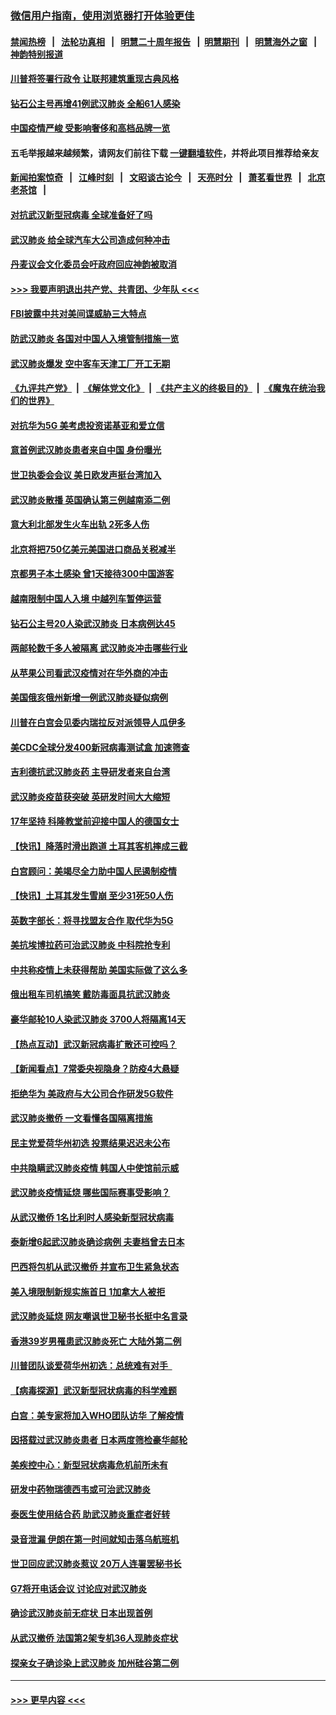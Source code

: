 ### [微信用户指南，使用浏览器打开体验更佳](https://github.com/gfw-breaker/banned-news1/blob/master/indexes/wechat-guide.md?t=0)
#### [禁闻热榜](热点新闻.md?t=0)  &nbsp;&nbsp;|&nbsp;&nbsp; [法轮功真相](https://github.com/gfw-breaker/truth/blob/master/README.md?t=0) &nbsp;&nbsp;|&nbsp;&nbsp; [明慧二十周年报告](https://github.com/gfw-breaker/mh-reports/blob/master/README.md?t=0) &nbsp;&nbsp;|&nbsp;&nbsp;[明慧期刊](https://github.com/gfw-breaker/mh-qikan) &nbsp;&nbsp;|&nbsp;&nbsp; [明慧海外之窗](https://github.com/gfw-breaker/mh-news/blob/master/README.md?t=0) &nbsp;&nbsp;|&nbsp;&nbsp; [神韵特别报道](https://github.com/gfw-breaker/mh-news/blob/master/shenyun.md?t=0)
#### [川普将签署行政令 让联邦建筑重现古典风格](../pages/nsc418/n11850654.md?t=02071344) 
#### [钻石公主号再增41例武汉肺炎 全船61人感染](../pages/nsc418/n11850401.md?t=02071344) 
#### [中国疫情严峻 受影响奢侈和高档品牌一览](../pages/nsc418/n11850319.md?t=02071344) 
#### 五毛举报越来越频繁，请网友们前往下载 [一键翻墙软件](https://github.com/gfw-breaker/ssr-accounts)，并将此项目推荐给亲友
#### [新闻拍案惊奇](https://github.com/gfw-breaker/banned-news1/blob/master/pages/link4.md) &nbsp;&nbsp;|&nbsp;&nbsp; [江峰时刻](https://github.com/gfw-breaker/banned-news1/blob/master/pages/link4.md) &nbsp;&nbsp;|&nbsp;&nbsp; [文昭谈古论今](https://github.com/gfw-breaker/banned-news1/blob/master/pages/link4.md) &nbsp;&nbsp;|&nbsp;&nbsp; [天亮时分](https://github.com/gfw-breaker/banned-news1/blob/master/pages/link4.md) &nbsp;&nbsp;|&nbsp;&nbsp; [萧茗看世界](https://github.com/gfw-breaker/banned-news1/blob/master/pages/link4.md) &nbsp;&nbsp;|&nbsp;&nbsp; [北京老茶馆](https://github.com/gfw-breaker/banned-news1/blob/master/pages/link4.md) &nbsp;&nbsp;|&nbsp;&nbsp; 
#### [对抗武汉新型冠病毒 全球准备好了吗](../pages/nsc418/n11850142.md?t=02071344) 
#### [武汉肺炎 给全球汽车大公司造成何种冲击](../pages/nsc418/n11850056.md?t=02071344) 
#### [丹麦议会文化委员会吁政府回应神韵被取消](../pages/nsc418/n11849312.md?t=02071344) 
#### [>>> 我要声明退出共产党、共青团、少年队 <<<](https://github.com/begood0513/goodnews/blob/master/quit/letter.md) 
#### [FBI披露中共对美间谍威胁三大特点](../pages/nsc418/n11849700.md?t=02071344) 
#### [防武汉肺炎 各国对中国人入境管制措施一览](../pages/nsc418/n11838726.md?t=02071344) 
#### [武汉肺炎爆发 空中客车天津工厂开工无期](../pages/nsc418/n11849634.md?t=02071344) 
#### [《九评共产党》](https://github.com/begood0513/9ping.md/blob/master/README.md) &nbsp;|&nbsp; [《解体党文化》](../../../../jtdwh.md/blob/master/README.md)  &nbsp;|&nbsp; [《共产主义的终极目的》](../../../../gczydzjmd.md/blob/master/README.md) &nbsp;|&nbsp; [《魔鬼在统治我们的世界》](../../../../mgztzwmdsj.md/blob/master/README.md) 
#### [对抗华为5G 美考虑投资诺基亚和爱立信](../pages/nsc418/n11849510.md?t=02071344) 
#### [意首例武汉肺炎患者来自中国 身份曝光](../pages/nsc418/n11849454.md?t=02071344) 
#### [世卫执委会会议 美日欧发声挺台湾加入](../pages/nsc418/n11849433.md?t=02071344) 
#### [武汉肺炎散播 英国确认第三例越南添二例](../pages/nsc418/n11849439.md?t=02071344) 
#### [意大利北部发生火车出轨 2死多人伤](../pages/nsc418/n11848999.md?t=02071344) 
#### [北京将把750亿美元美国进口商品关税减半](../pages/nsc418/n11848896.md?t=02071344) 
#### [京都男子本土感染 曾1天接待300中国游客](../pages/nsc418/n11848641.md?t=02071344) 
#### [越南限制中国人入境 中越列车暂停运营](../pages/nsc418/n11847844.md?t=02071344) 
#### [钻石公主号20人染武汉肺炎 日本病例达45](../pages/nsc418/n11847823.md?t=02071344) 
#### [两邮轮数千多人被隔离 武汉肺炎冲击哪些行业](../pages/nsc418/n11847456.md?t=02071344) 
#### [从苹果公司看武汉疫情对在华外商的冲击](../pages/nsc418/n11847586.md?t=02071344) 
#### [美国俄亥俄州新增一例武汉肺炎疑似病例](../pages/nsc418/n11847714.md?t=02071344) 
#### [川普在白宫会见委内瑞拉反对派领导人瓜伊多](../pages/nsc418/n11847391.md?t=02071344) 
#### [美CDC全球分发400新冠病毒测试盒 加速筛查](../pages/nsc418/n11847260.md?t=02071344) 
#### [吉利德抗武汉肺炎药 主导研发者来自台湾](../pages/nsc418/n11847064.md?t=02071344) 
#### [武汉肺炎疫苗获突破 英研发时间大大缩短](../pages/nsc418/n11846915.md?t=02071344) 
#### [17年坚持 科隆教堂前迎接中国人的德国女士](../pages/nsc418/n11846781.md?t=02071344) 
#### [【快讯】降落时滑出跑道 土耳其客机摔成三截](../pages/nsc418/n11847021.md?t=02071344) 
#### [白宫顾问：美竭尽全力助中国人民遏制疫情](../pages/nsc418/n11846756.md?t=02071344) 
#### [【快讯】土耳其发生雪崩 至少31死50人伤](../pages/nsc418/n11846680.md?t=02071344) 
#### [英数字部长：将寻找盟友合作 取代华为5G](../pages/nsc418/n11846485.md?t=02071344) 
#### [美抗埃博拉药可治武汉肺炎 中科院抢专利](../pages/nsc418/n11846409.md?t=02071344) 
#### [中共称疫情上未获得帮助 美国实际做了这么多](../pages/nsc418/n11846008.md?t=02071344) 
#### [俄出租车司机搞笑 戴防毒面具抗武汉肺炎](../pages/nsc418/n11845703.md?t=02071344) 
#### [豪华邮轮10人染武汉肺炎 3700人将隔离14天](../pages/nsc418/n11845543.md?t=02071344) 
#### [【热点互动】武汉新冠病毒扩散还可控吗？](../pages/nsc418/n11844750.md?t=02071344) 
#### [【新闻看点】7常委央视隐身？防疫4大悬疑](../pages/nsc418/n11844611.md?t=02071344) 
#### [拒绝华为 美政府与大公司合作研发5G软件](../pages/nsc418/n11844625.md?t=02071344) 
#### [武汉肺炎撤侨 一文看懂各国隔离措施](../pages/nsc418/n11844216.md?t=02071344) 
#### [民主党爱荷华州初选 投票结果迟迟未公布](../pages/nsc418/n11844207.md?t=02071344) 
#### [中共隐瞒武汉肺炎疫情 韩国人中使馆前示威](../pages/nsc418/n11844084.md?t=02071344) 
#### [武汉肺炎疫情延烧 哪些国际赛事受影响？](../pages/nsc418/n11843958.md?t=02071344) 
#### [从武汉撤侨 1名比利时人感染新型冠状病毒](../pages/nsc418/n11843977.md?t=02071344) 
#### [泰新增6起武汉肺炎确诊病例 夫妻档曾去日本](../pages/nsc418/n11843900.md?t=02071344) 
#### [巴西将包机从武汉撤侨 并宣布卫生紧急状态](../pages/nsc418/n11843418.md?t=02071344) 
#### [美入境限制新规实施首日 1加拿大人被拒](../pages/nsc418/n11843058.md?t=02071344) 
#### [武汉肺炎延烧 网友嘲讽世卫秘书长挺中名言录](../pages/nsc418/n11843056.md?t=02071344) 
#### [香港39岁男罹患武汉肺炎死亡 大陆外第二例](../pages/nsc418/n11843026.md?t=02071344) 
#### [川普团队谈爱荷华州初选：总统难有对手  ](../pages/nsc418/n11842867.md?t=02071344) 
#### [【病毒探源】武汉新型冠状病毒的科学难题](../pages/nsc418/n11842176.md?t=02071344) 
#### [白宫：美专家将加入WHO团队访华 了解疫情](../pages/nsc418/n11842198.md?t=02071344) 
#### [因搭载过武汉肺炎患者 日本两度筛检豪华邮轮](../pages/nsc418/n11842447.md?t=02071344) 
#### [美疾控中心：新型冠状病毒危机前所未有](../pages/nsc418/n11842406.md?t=02071344) 
#### [研发中药物瑞德西韦或可治武汉肺炎](../pages/nsc418/n11842100.md?t=02071344) 
#### [泰医生使用结合药 助武汉肺炎重症者好转](../pages/nsc418/n11842096.md?t=02071344) 
#### [录音泄漏 伊朗在第一时间就知击落乌航班机](../pages/nsc418/n11842002.md?t=02071344) 
#### [世卫回应武汉肺炎惹议 20万人连署罢秘书长](../pages/nsc418/n11841664.md?t=02071344) 
#### [G7将开电话会议 讨论应对武汉肺炎](../pages/nsc418/n11841658.md?t=02071344) 
#### [确诊武汉肺炎前无症状 日本出现首例](../pages/nsc418/n11841567.md?t=02071344) 
#### [从武汉撤侨 法国第2架专机36人现肺炎症状](../pages/nsc418/n11841382.md?t=02071344) 
#### [探亲女子确诊染上武汉肺炎 加州硅谷第二例](../pages/nsc418/n11839784.md?t=02071344) 

----
#### [ >>> 更早内容 <<< ](../indexes/nsc418-earlier.md)
